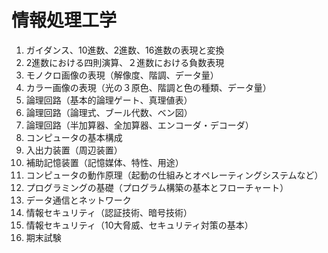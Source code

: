 # 情報処理工学


1.  ガイダンス、10進数、2進数、16進数の表現と変換
2.  2進数における四則演算、２進数における負数表現
3.  モノクロ画像の表現（解像度、階調、データ量）
4.  カラー画像の表現（光の３原色、階調と色の種類、データ量）
5.  論理回路（基本的論理ゲート、真理値表）
6.  論理回路（論理式、ブール代数、ベン図）
7.  論理回路（半加算器、全加算器、エンコーダ・デコーダ）
8.  コンピュータの基本構成
9.  入出力装置（周辺装置）
10. 補助記憶装置（記憶媒体、特性、用途）
11. コンピュータの動作原理（起動の仕組みとオペレーティングシステムなど）
12. プログラミングの基礎（プログラム構築の基本とフローチャート）
13. データ通信とネットワーク
14. 情報セキュリティ（認証技術、暗号技術）
15. 情報セキュリティ（10大脅威、セキュリティ対策の基本）
16. 期末試験
